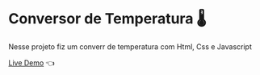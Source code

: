 # Conversor de Temperatura 🌡️

Nesse projeto fiz um converr de temperatura com Html, Css e Javascript

[Live Demo](https://jhenriquem.github.io/Conversor-de-Temperatura/) :point_left:

